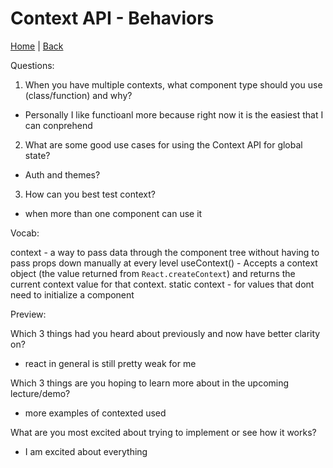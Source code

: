 # Context API - Behaviors

[Home](/README.md) | [Back](/401-main/401TableofContents.md)

Questions:


1. When you have multiple contexts, what component type should you use (class/function) and why?

  - Personally I like functioanl more because right now it is the easiest that I can conprehend

2. What are some good use cases for using the Context API for global state?

  - Auth and themes?

3. How can you best test context?

  - when more than one component can use it



Vocab: 

context - a way to pass data through the component tree without having to pass props down manually at every level
useContext() - Accepts a context object (the value returned from `React.createContext`) and returns the current context value for that context.
static context - for values that dont need to initialize a component


Preview:

Which 3 things had you heard about previously and now have better clarity on?

  - react in general is still pretty weak for me


Which 3 things are you hoping to learn more about in the upcoming lecture/demo?

  - more examples of contexted used

What are you most excited about trying to implement or see how it works?

  - I am excited about everything
